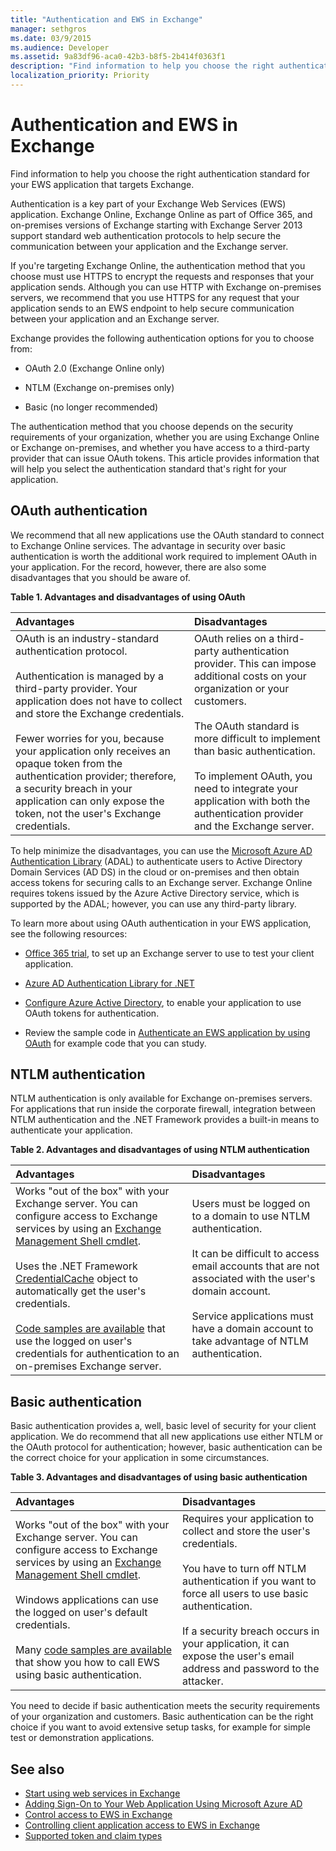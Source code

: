 ```yaml
---
title: "Authentication and EWS in Exchange"
manager: sethgros
ms.date: 03/9/2015
ms.audience: Developer
ms.assetid: 9a83df96-aca0-42b3-b8f5-2b414f0363f1
description: "Find information to help you choose the right authentication standard for your EWS application that targets Exchange."
localization_priority: Priority
---
```


# Authentication and EWS in Exchange

Find information to help you choose the right authentication standard for your EWS application that targets Exchange.
  
Authentication is a key part of your Exchange Web Services (EWS) application. Exchange Online, Exchange Online as part of Office 365, and on-premises versions of Exchange starting with Exchange Server 2013 support standard web authentication protocols to help secure the communication between your application and the Exchange server.
  
If you're targeting Exchange Online, the authentication method that you choose must use HTTPS to encrypt the requests and responses that your application sends. Although you can use HTTP with Exchange on-premises servers, we recommend that you use HTTPS for any request that your application sends to an EWS endpoint to help secure communication between your application and an Exchange server.
  
Exchange provides the following authentication options for you to choose from: 
  
- OAuth 2.0 (Exchange Online only)
    
- NTLM (Exchange on-premises only)
    
- Basic (no longer recommended)
    
The authentication method that you choose depends on the security requirements of your organization, whether you are using Exchange Online or Exchange on-premises, and whether you have access to a third-party provider that can issue OAuth tokens. This article provides information that will help you select the authentication standard that's right for your application.
  
## OAuth authentication

We recommend that all new applications use the OAuth standard to connect to Exchange Online services. The advantage in security over basic authentication is worth the additional work required to implement OAuth in your application. For the record, however, there are also some disadvantages that you should be aware of.
  
**Table 1. Advantages and disadvantages of using OAuth**

|**Advantages**|**Disadvantages**|
|:-----|:-----|
| OAuth is an industry-standard authentication protocol.<br/><br/>Authentication is managed by a third-party provider. Your application does not have to collect and store the Exchange credentials.<br/><br/>Fewer worries for you, because your application only receives an opaque token from the authentication provider; therefore, a security breach in your application can only expose the token, not the user's Exchange credentials.  <br/> | OAuth relies on a third-party authentication provider. This can impose additional costs on your organization or your customers.<br/><br/>The OAuth standard is more difficult to implement than basic authentication.<br/><br/>To implement OAuth, you need to integrate your application with both the authentication provider and the Exchange server.  <br/> |
   
To help minimize the disadvantages, you can use the [Microsoft Azure AD Authentication Library](https://docs.microsoft.com/azure/active-directory/develop/active-directory-authentication-libraries) (ADAL) to authenticate users to Active Directory Domain Services (AD DS) in the cloud or on-premises and then obtain access tokens for securing calls to an Exchange server. Exchange Online requires tokens issued by the Azure Active Directory service, which is supported by the ADAL; however, you can use any third-party library. 
  
To learn more about using OAuth authentication in your EWS application, see the following resources:
  
- [Office 365 trial](https://docs.microsoft.com/office/developer-program/office-365-developer-program), to set up an Exchange server to use to test your client application.
    
- [Azure AD Authentication Library for .NET](https://docs.microsoft.com/azure/active-directory/develop/active-directory-authentication-libraries)
    
- [Configure Azure Active Directory](https://msdn.microsoft.com/library/055e1155-2d4d-4c85-b44e-d406872ba595%28Office.15%29.aspx), to enable your application to use OAuth tokens for authentication.
    
- Review the sample code in [Authenticate an EWS application by using OAuth](how-to-authenticate-an-ews-application-by-using-oauth.md) for example code that you can study. 
    
## NTLM authentication

NTLM authentication is only available for Exchange on-premises servers. For applications that run inside the corporate firewall, integration between NTLM authentication and the .NET Framework provides a built-in means to authenticate your application. 
  
**Table 2. Advantages and disadvantages of using NTLM authentication**

|**Advantages**|**Disadvantages**|
|:-----|:-----|
| Works "out of the box" with your Exchange server. You can configure access to Exchange services by using an [Exchange Management Shell cmdlet](how-to-control-access-to-ews-in-exchange.md).<br/><br/>Uses the .NET Framework [CredentialCache](http://msdn2.microsoft.com/EN-US/library/615e0wsd) object to automatically get the user's credentials.<br/><br/>[Code samples are available](https://code.msdn.microsoft.com/office/Exchange-2013-101-Code-3c38582c) that use the logged on user's credentials for authentication to an on-premises Exchange server.  <br/> | Users must be logged on to a domain to use NTLM authentication.<br/><br/>It can be difficult to access email accounts that are not associated with the user's domain account.<br/><br/>Service applications must have a domain account to take advantage of NTLM authentication.  <br/> |

   
## Basic authentication

Basic authentication provides a, well, basic level of security for your client application. We do recommend that all new applications use either NTLM or the OAuth protocol for authentication; however, basic authentication can be the correct choice for your application in some circumstances.
  
**Table 3. Advantages and disadvantages of using basic authentication**

|**Advantages**|**Disadvantages**|
|:-----|:-----|
| Works "out of the box" with your Exchange server. You can configure access to Exchange services by using an [Exchange Management Shell cmdlet](how-to-control-access-to-ews-in-exchange.md).<br/><br/>Windows applications can use the logged on user's default credentials.<br/><br/>Many [code samples are available](https://code.msdn.microsoft.com/office/Exchange-2013-101-Code-3c38582c) that show you how to call EWS using basic authentication.  <br/> | Requires your application to collect and store the user's credentials.<br/><br/>You have to turn off NTLM authentication if you want to force all users to use basic authentication.<br/><br/>If a security breach occurs in your application, it can expose the user's email address and password to the attacker.  <br/> |
   
You need to decide if basic authentication meets the security requirements of your organization and customers. Basic authentication can be the right choice if you want to avoid extensive setup tasks, for example for simple test or demonstration applications.
  
## See also

- [Start using web services in Exchange](start-using-web-services-in-exchange.md)   
- [Adding Sign-On to Your Web Application Using Microsoft Azure AD](https://msdn.microsoft.com/library/055e1155-2d4d-4c85-b44e-d406872ba595%28Office.15%29.aspx)    
- [Control access to EWS in Exchange](how-to-control-access-to-ews-in-exchange.md)    
- [Controlling client application access to EWS in Exchange](controlling-client-application-access-to-ews-in-exchange.md)   
- [Supported token and claim types](https://msdn.microsoft.com/library/9d35e4bc-7b72-49d1-b723-5464eee6be2c%28Office.15%29.aspx)
    

